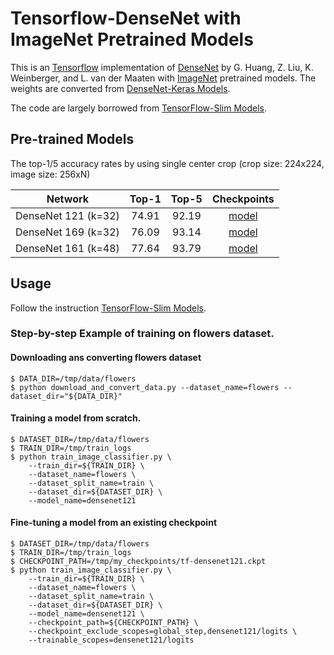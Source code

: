 # Tensorflow-DenseNet with ImageNet Pretrained Models

This is an [Tensorflow](https://www.tensorflow.org/) implementation of [DenseNet](https://arxiv.org/pdf/1608.06993.pdf) by G. Huang, Z. Liu, K. Weinberger, and L. van der Maaten with [ImageNet](http://www.image-net.org/) pretrained models. The weights are converted from [DenseNet-Keras Models](https://github.com/flyyufelix/DenseNet-Keras).

The code are largely borrowed from [TensorFlow-Slim Models](https://github.com/tensorflow/models/tree/master/slim).

## Pre-trained Models

The top-1/5 accuracy rates by using single center crop (crop size: 224x224, image size: 256xN)

Network|Top-1|Top-5|Checkpoints
:---:|:---:|:---:|:---:
DenseNet 121 (k=32)| 74.91| 92.19| [model](https://drive.google.com/open?id=0B_fUSpodN0t0eW1sVk1aeWREaDA)
DenseNet 169 (k=32)| 76.09| 93.14| [model](https://drive.google.com/open?id=0B_fUSpodN0t0NmZvTnZZa2plaHc)
DenseNet 161 (k=48)| 77.64| 93.79| [model](https://drive.google.com/open?id=0B_fUSpodN0t0TDB5Ti1PeTZMM2c)

## Usage
Follow the instruction [TensorFlow-Slim Models](https://github.com/tensorflow/models/tree/master/slim).

### Step-by-step Example of training on flowers dataset.
#### Downloading ans converting flowers dataset

```
$ DATA_DIR=/tmp/data/flowers
$ python download_and_convert_data.py --dataset_name=flowers --dataset_dir="${DATA_DIR}"
```

#### Training a model from scratch.

```
$ DATASET_DIR=/tmp/data/flowers
$ TRAIN_DIR=/tmp/train_logs
$ python train_image_classifier.py \
    --train_dir=${TRAIN_DIR} \
    --dataset_name=flowers \
    --dataset_split_name=train \
    --dataset_dir=${DATASET_DIR} \
    --model_name=densenet121 
```

#### Fine-tuning a model from an existing checkpoint

```
$ DATASET_DIR=/tmp/data/flowers
$ TRAIN_DIR=/tmp/train_logs
$ CHECKPOINT_PATH=/tmp/my_checkpoints/tf-densenet121.ckpt
$ python train_image_classifier.py \
    --train_dir=${TRAIN_DIR} \
    --dataset_name=flowers \
    --dataset_split_name=train \
    --dataset_dir=${DATASET_DIR} \
    --model_name=densenet121 \
    --checkpoint_path=${CHECKPOINT_PATH} \
    --checkpoint_exclude_scopes=global_step,densenet121/logits \
    --trainable_scopes=densenet121/logits
```
